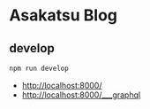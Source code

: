 # Asakatsu Blog

## develop

```bash
npm run develop
```

- <http://localhost:8000/>
- <http://localhost:8000/___graphql>
